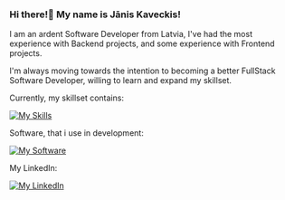 ### Hi there!👋 My name is Jānis Kaveckis!

I am an ardent Software Developer from Latvia, I've had the most experience with Backend projects, and some experience with Frontend projects.

I'm always moving towards the intention to becoming a better FullStack Software Developer, willing to learn and expand my skillset.

Currently, my skillset contains:

[![My Skills](https://skillicons.dev/icons?i=java,spring,js,maven,gradle,postgres,git)](https://skillicons.dev)

Software, that i use in development:

[![My Software](https://skillicons.dev/icons?i=idea,vscode,docker,postman)](https://skillicons.dev)

My LinkedIn:

[![My LinkedIn](https://skillicons.dev/icons?i=linkedin)](https://www.linkedin.com/in/janiskaveckis/) 
